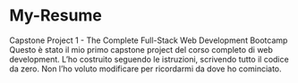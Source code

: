# My-Resume
Capstone Project 1 - The Complete Full-Stack Web Development Bootcamp
Questo è stato il mio primo capstone project del corso completo di web development. L’ho costruito seguendo le istruzioni, scrivendo tutto il codice da zero. Non l’ho voluto modificare per ricordarmi da dove ho cominciato.
